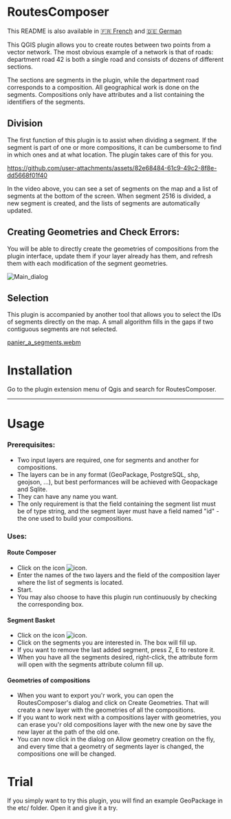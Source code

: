 # RoutesComposer

This README is also available in [:fr: French](https://github.com/UlysselaGlisse/RoutesComposer/blob/main/i18n/README-fr.md) and [:de: German](https://github.com/UlysselaGlisse/RoutesComposer/blob/main/i18n/README-de.md)

This QGIS plugin allows you to create routes between two points from a vector network. The most obvious example of a network is that of roads: department road 42 is both a single road and consists of dozens of different sections.

The sections are segments in the plugin, while the department road corresponds to a composition. All geographical work is done on the segments. Compositions only have attributes and a list containing the identifiers of the segments.

## Division

The first function of this plugin is to assist when dividing a segment. If the segment is part of one or more compositions, it can be cumbersome to find in which ones and at what location. The plugin takes care of this for you.

https://github.com/user-attachments/assets/82e68484-61c9-49c2-8f8e-dd5668f01f40

In the video above, you can see a set of segments on the map and a list of segments at the bottom of the screen. When segment 2516 is divided, a new segment is created, and the lists of segments are automatically updated.

## Creating Geometries and Check Errors:

You will be able to directly create the geometries of compositions from the plugin interface, update them if your layer already has them, and refresh them with each modification of the segment geometries.


![Main_dialog](https://github.com/user-attachments/assets/82146abb-d07f-45f1-a74f-90a00c19ee88)

## Selection

This plugin is accompanied by another tool that allows you to select the IDs of segments directly on the map. A small algorithm fills in the gaps if two contiguous segments are not selected.

[panier_a_segments.webm](https://github.com/user-attachments/assets/4d1505bb-728e-4c06-a9ee-7f2c874a5062)

# Installation

Go to the plugin extension menu of Qgis and search for RoutesComposer.

---

# Usage
### Prerequisites:
* Two input layers are required, one for segments and another for compositions.
* The layers can be in any format (GeoPackage, PostgreSQL, shp, geojson, ...), but best performances will be achieved with Geopackage and Sqlite.
* They can have any name you want.
* The only requirement is that the field containing the segment list must be of type string, and the segment layer must have a field named "id" - the one used to build your compositions.

### Uses:
#### Route Composer
* Click on the icon ![icon](ui/icons/icon.png).
* Enter the names of the two layers and the field of the composition layer where the list of segments is located.
* Start.
* You may also choose to have this plugin run continuously by checking the corresponding box.

#### Segment Basket
* Click on the icon ![icon](ui/icons/ids_basket.png).
* Click on the segments you are interested in. The box will fill up.
* If you want to remove the last added segment, press Z, E to restore it.
* When you have all the segments desired, right-click, the attribute form will open with the segments attribute column fill up.

#### Geometries of compositions
* When you want to export you'r work, you can open the RoutesComposer's dialog and click on Create Geometries. That will create a new layer with the geometries of all the compositions.
* If you want to work next with a compositions layer with geometries, you can erase you'r old compositions layer with the new one by save the new layer at the path of the old one.
* You can now click in the dialog on Allow geometry creation on the fly, and every time that a geometry of segments layer is changed, the compositions one will be changed.

# Trial
If you simply want to try this plugin, you will find an example GeoPackage in the etc/ folder. Open it and give it a try.
